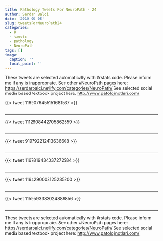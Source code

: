 ```yaml
---
title: Pathology Tweets For NeuroPath - 24
author: Serdar Balci
date: '2019-09-05'
slug: tweetsForNeuroPath24
categories:
  - R
  - tweets
  - pathology
  - NeuroPath
tags: []
image:
  caption: ''
  focal_point: ''
---
```



These tweets are selected automatically with #rstats code. Please inform me if any is inappropriate.
See other #NeuroPath pages here: https://serdarbalci.netlify.com/categories/NeuroPath/ 
See selected social media based textbook project here: http://www.patolojinotlari.com/

{{< tweet 1169076455151681537 >}}
<br>
<br>
<hr>
{{< tweet 1112608442705862659 >}}
<br>
<br>
<hr>
{{< tweet 919792212413636608 >}}
<br>
<br>
<hr>
{{< tweet 1167819434037272584 >}}
<br>
<br>
<hr>
{{< tweet 1164290008125235200 >}}
<br>
<br>
<hr>
{{< tweet 1159593383024889856 >}}
<br>
<br>
<hr>


These tweets are selected automatically with #rstats code. Please inform me if any is inappropriate.
See other #NeuroPath pages here: https://serdarbalci.netlify.com/categories/NeuroPath/ 
See selected social media based textbook project here: http://www.patolojinotlari.com/
